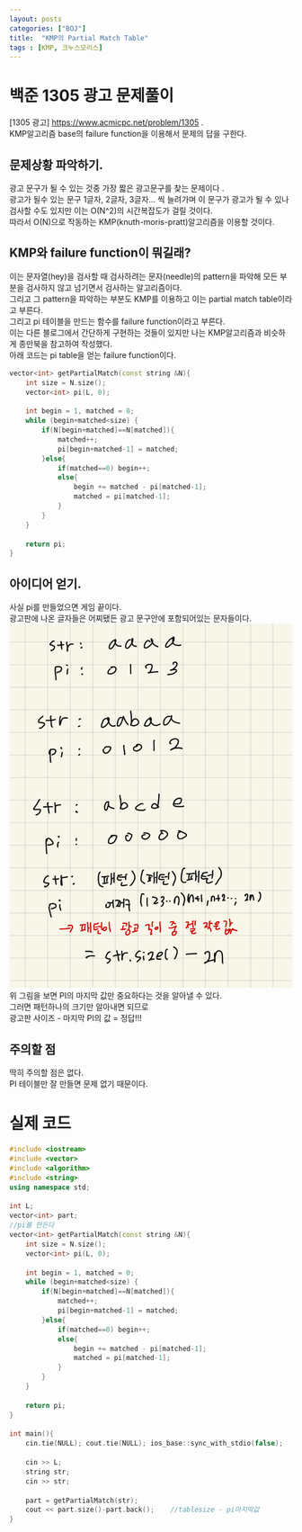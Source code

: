 ```yaml
---
layout: posts
categories: ["BOJ"]
title:  "KMP의 Partial Match Table"
tags : [KMP, 크누스모리스]
---
```


백준 1305 광고 문제풀이
===============================

[1305 광고] <https://www.acmicpc.net/problem/1305>  .     
 KMP알고리즘 base의 failure function을 이용해서 문제의 답을 구한다.   

## 문제상황 파악하기.  
광고 문구가 될 수 있는 것중 가장 짧은 광고문구를 찾는 문제이다 .   
광고가 될수 있는 문구 1글자, 2글자, 3글자... 씩 늘려가며 이 문구가 광고가 될 수 있나 검사할 수도 있지만
이는 O(N^2)의 시간복잡도가 걸릴 것이다.    
따라서 O(N)으로 작동하는 KMP(knuth-moris-pratt)알고리즘을 이용할 것이다.    

## KMP와 failure function이 뭐길래?
이는 문자열(hey)을 검사할 때 검사하려는 문자(needle)의 pattern을 파악해 모든 부분을 검사하지 않고 넘기면서 검사하는 알고리즘이다.   
그리고 그 pattern을 파악하는 부분도 KMP를 이용하고 이는 partial match table이라고 부른다.   
그리고 pi 테이블을 만드는 함수를 failure function이라고 부른다.    
이는 다른 블로그에서 간단하게 구현하는 것들이 있지만 나는 KMP알고리즘과 비슷하게 종만북을 참고하여 작성했다.   
아래 코드는 pi table을 얻는 failure function이다.    
``` cpp
vector<int> getPartialMatch(const string &N){
    int size = N.size();
    vector<int> pi(L, 0);
    
    int begin = 1, matched = 0;
    while (begin+matched<size) {
        if(N[begin+matched]==N[matched]){
            matched++;
            pi[begin+matched-1] = matched;
        }else{
            if(matched==0) begin++;
            else{
                begin += matched - pi[matched-1];
                matched = pi[matched-1];
            }
        }
    }
    
    return pi;
}

```
## 아이디어 얻기.  
사실 pi를 만들었으면 게임 끝이다.   
광고판에 나온 글자들은 어찌됐든 광고 문구안에 포함되어있는 문자들이다.    
![PI table](/assets/image/PI.jpeg)    
위 그림을 보면 PI의 마지막 값만 중요하다는 것을 알아낼 수 있다.   
그러면 패턴하나의 크기만 알아내면 되므로   
광고판 사이즈 - 마지막 PI의 값 = 정답!!!    


## 주의할 점
딱히 주의할 점은 없다.    
PI 테이블만 잘 만들면 문제 없기 때문이다.     

# 실제 코드

```cpp
#include <iostream>
#include <vector>
#include <algorithm>
#include <string>
using namespace std;

int L;
vector<int> part;
//pi를 만든다
vector<int> getPartialMatch(const string &N){
    int size = N.size();
    vector<int> pi(L, 0);
    
    int begin = 1, matched = 0;
    while (begin+matched<size) {
        if(N[begin+matched]==N[matched]){
            matched++;
            pi[begin+matched-1] = matched;
        }else{
            if(matched==0) begin++;
            else{
                begin += matched - pi[matched-1];
                matched = pi[matched-1];
            }
        }
    }
    
    return pi;
}

int main(){
    cin.tie(NULL); cout.tie(NULL); ios_base::sync_with_stdio(false);
    
    cin >> L;
    string str;
    cin >> str;
    
    part = getPartialMatch(str);
    cout << part.size()-part.back();    //tablesize - pi마지막값
}

```
